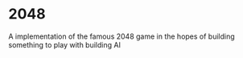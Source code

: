 # 2048
A implementation of the famous 2048 game in the hopes of building something to play with building AI
